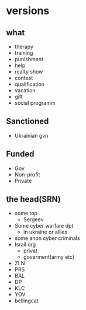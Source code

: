 # versions
## what
- therapy
- training
- punishment
- help
- realty show
- contest
- qualification
- vacation
- gift
- social programm
## Sanctioned
- Ukrainian gvn
## Funded
- Gov
- Non-profit
- Private
## the head(SRN)
- some top
  - Sergeev
- Some cyber warfare dpt
  - in ukraine or allies
- some anon  cyber criminals
- Israil org
  - privat
  - goverment(army etc)
- ZLN
- PRS
- BAL
- DP
- KLC
- YOV
- bellingcat
